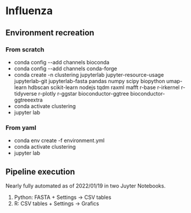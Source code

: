 # Influenza

## Environment recreation

### From scratch

- conda config --add channels bioconda
- conda config --add channels conda-forge
- conda create -n clustering jupyterlab jupyter-resource-usage jupyterlab-git jupyterlab-fasta pandas numpy scipy biopython umap-learn hdbscan scikit-learn nodejs tqdm raxml mafft r-base r-irkernel r-tidyverse r-plotly r-ggstar bioconductor-ggtree bioconductor-ggtreeextra
- conda activate clustering
- jupyter lab

### From yaml

- conda env create -f environment.yml
- conda activate clustering
- jupyter lab

## Pipeline execution

Nearly fully automated as of 2022/01/19 in two Juyter Notebooks.

1. Python: FASTA + Settings -> CSV tables
2. R: CSV tables + Settings -> Grafics
